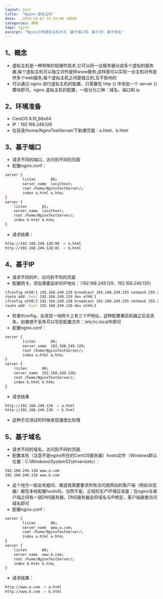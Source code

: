 ```yaml
---
layout: post
title:  "Nginx-虚拟主机"
date:   2019-10-07 15:30:00 +0800
categories: 博客
tags: nginx
excerpt: "Nginx三种虚拟主机方式：基于端口号、基于IP、基于域名"
---
```


## 1、概念
+ 虚拟主机是一种特殊的软硬件技术,它可以将一台服务器分成多个虚拟的服务器,每个虚拟主机可以独立对外提供www服务,这样就可以实现一台主机对外提供多个web服务,每个虚拟主机之间是独立的,互不影响的
+ 可以通过 nginx 进行虚拟主机的配置，只需要在 http {} 中添加一个 server {} 模块即可。nginx 虚拟主机的配置，一般分为三种：域名、端口和 ip

## 2、环境准备
+ CentOS 6.10_86x64
+ IP：192.168.249.128
+ 在目录/home/NginxTestServer/下新建页面：a.html、b.html

## 3、基于端口
+ 请求不同的端口，访问到不同的页面
+ 配置nginx.conf： 
```sh
server {
        listen       80;
        server_name  localhost;
        root /home/NginxTestServer/;
        index a.html a.htm;
} 
server {
    listen       81;
    server_name  localhost;
    root /home/NginxTestServer/;
    index b.html b.htm;
}
```
+ 请求结果：
```sh
http://192.168.249.128:80 -> a.html
http://192.168.249.128:81 -> b.html
```

## 4、基于IP
+ 请求不同的IP，访问到不同的页面
+ 配置网卡，添加需要监听的IP地址：（192.168.249.129、192.168.249.130）
```sh
ifconfig eth0:1 192.168.249.129 broadcast 192.168.249.255 netmask 255.255.255.0 up
route add -host 192.168.249.129 dev eth0:1    
ifconfig eth0:2 192.168.249.130 broadcast 192.168.249.255 netmask 255.255.255.0 up
route add -host 192.168.249.130 dev eth0:2  
```
+ 检查ifconfig，会发现一块网卡上有三个IP地址，这种配置重启机器之后会丢失，如果想不丢失可以写到配置文件：/etc/rc.local中即可
+ 配置nginx.conf：
```sh
server {
        listen       80;
        server_name  192.168.249.129;
        root /home/NginxTestServer/;
        index a.html a.htm;
}
server {
    listen       80;
    server_name  192.168.249.130;
    root /home/NginxTestServer/;
    index b.html b.htm;
}
```
+ 请求结果
```sh
http://192.168.249.129 -> a.html
http://192.168.249.130 -> b.html
```
+ 这种方式测试的时候发现速度比较慢

## 5、基于域名
+ 请求不同的域名，访问到不同的页面
+ 配置本机（注意不是nginx所在的CentOS服务器）hosts文件（Windows默认位置：C:\Windows\System32\drivers\etc）：
```sh
192.168.249.128 www.a.com
192.168.249.128 www.b.com
```
+ 这个地方一般会有疑问，难道我需要要求所有访问我网站的客户端（例如浏览器）都在本地配置hosts吗，当然不是，正规的生产环境应该是：在nginx与客户端之间有一层DNS服务器，DNS服务器会将域名与IP绑定，客户端直接访问域名即可
+ 配置nginx.conf：
```sh
server {
        listen       80;
        server_name  www.a.com;
        root /home/NginxTestServer/;
        index a.html a.htm;
}
server {
    listen       80;
    server_name  www.b.com;
    root /home/NginxTestServer/;
    index b.html b.htm;
}
```
+ 请求结果：
```sh
http://www.a.com -> a.html
http://www.b.com -> b.html
```